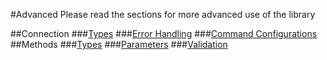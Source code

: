﻿#Advanced
Please read the sections for more advanced use of the library 

##Connection
###[Types](Connection/Types.md)
###[Error Handling](Connection/ErrorHandling.md)
###[Command Configurations](Connection/IdBCommandConfig.md)
##Methods
###[Types](Methods/Types.md)
###[Parameters](Methods/Parameters.md)
###[Validation](Methods/Validation.md)
